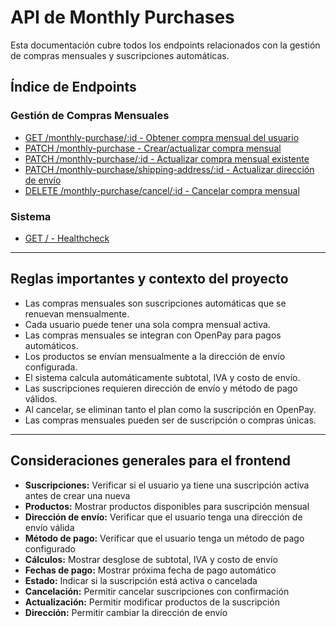 # API de Monthly Purchases

Esta documentación cubre todos los endpoints relacionados con la gestión de compras mensuales y suscripciones automáticas.

## Índice de Endpoints

### Gestión de Compras Mensuales
- [GET /monthly-purchase/:id - Obtener compra mensual del usuario](./get-by-user-id.md)
- [PATCH /monthly-purchase - Crear/actualizar compra mensual](./upsert.md)
- [PATCH /monthly-purchase/:id - Actualizar compra mensual existente](./update.md)
- [PATCH /monthly-purchase/shipping-address/:id - Actualizar dirección de envío](./update-shipping-address.md)
- [DELETE /monthly-purchase/cancel/:id - Cancelar compra mensual](./cancel.md)

### Sistema
- [GET / - Healthcheck](./healthcheck.md)

---

## Reglas importantes y contexto del proyecto

- Las compras mensuales son suscripciones automáticas que se renuevan mensualmente.
- Cada usuario puede tener una sola compra mensual activa.
- Las compras mensuales se integran con OpenPay para pagos automáticos.
- Los productos se envían mensualmente a la dirección de envío configurada.
- El sistema calcula automáticamente subtotal, IVA y costo de envío.
- Las suscripciones requieren dirección de envío y método de pago válidos.
- Al cancelar, se eliminan tanto el plan como la suscripción en OpenPay.
- Las compras mensuales pueden ser de suscripción o compras únicas.

---

## Consideraciones generales para el frontend

- **Suscripciones:** Verificar si el usuario ya tiene una suscripción activa antes de crear una nueva
- **Productos:** Mostrar productos disponibles para suscripción mensual
- **Dirección de envío:** Verificar que el usuario tenga una dirección de envío válida
- **Método de pago:** Verificar que el usuario tenga un método de pago configurado
- **Cálculos:** Mostrar desglose de subtotal, IVA y costo de envío
- **Fechas de pago:** Mostrar próxima fecha de pago automático
- **Estado:** Indicar si la suscripción está activa o cancelada
- **Cancelación:** Permitir cancelar suscripciones con confirmación
- **Actualización:** Permitir modificar productos de la suscripción
- **Dirección:** Permitir cambiar la dirección de envío 